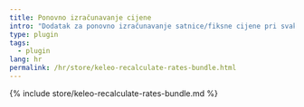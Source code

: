 ```yaml
---
title: Ponovno izračunavanje cijene
intro: "Dodatak za ponovno izračunavanje satnice/fiksne cijene pri svakom aktualiziranju vremenske tablice"
type: plugin
tags:
  - plugin
lang: hr
permalink: /hr/store/keleo-recalculate-rates-bundle.html
---
```


{% include store/keleo-recalculate-rates-bundle.md %}
